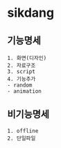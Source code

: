 # sikdang
## 기능명세
```
1. 화면(디자인)
2. 자료구조
3. script 
4. 기능추가
- random 
- animation
```

## 비기능명세
```
1. offline 
2. 단일파일
```
